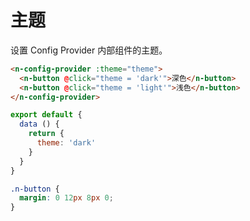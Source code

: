# 主题
设置 Config Provider 内部组件的主题。
```html
<n-config-provider :theme="theme">
  <n-button @click="theme = 'dark'">深色</n-button>
  <n-button @click="theme = 'light'">浅色</n-button>
</n-config-provider>
```
```js
export default {
  data () {
    return {
      theme: 'dark'
    }
  }
}
```
```css
.n-button {
  margin: 0 12px 8px 0;
}
```

